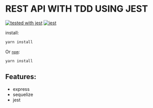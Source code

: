 # REST API WITH TDD USING JEST

[![tested with jest](https://img.shields.io/badge/tested_with-jest-99424f.svg)](https://github.com/facebook/jest) [![jest](https://jestjs.io/img/jest-badge.svg)](https://github.com/facebook/jest)

install:  
```bash
yarn install
```

Or [`npm`](https://www.npmjs.com/):

```bash
yarn install
```

## Features:  

- express
- sequelize
- jest



